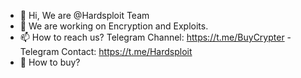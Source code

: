 - 👋 Hi, We are @Hardsploit Team
- 👀 We are working on Encryption and Exploits. 
- 📫 How to reach us? Telegram Channel: https://t.me/BuyCrypter - Telegram Contact: https://t.me/Hardsploit
- 🛒 How to buy? <a href="https://hardsploit.sellix.io" target="_blank" Our Shop>
<!---
Hardsploit/Hardsploit is a ✨ special ✨ repository because its `README.md` (this file) appears on your GitHub profile.
You can click the Preview link to take a look at your changes.
--->
